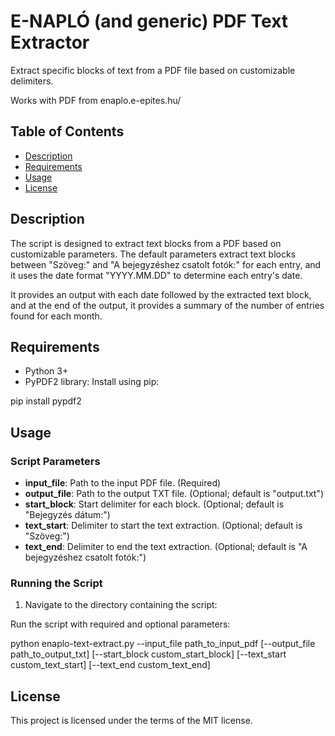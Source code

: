 # E-NAPLÓ (and generic) PDF Text Extractor

Extract specific blocks of text from a PDF file based on customizable delimiters.

Works with PDF from enaplo.e-epites.hu/

## Table of Contents

- [Description](#description)
- [Requirements](#requirements)
- [Usage](#usage)
- [License](#license)

## Description

The script is designed to extract text blocks from a PDF based on customizable parameters. The default parameters extract text blocks between "Szöveg:" and "A bejegyzéshez csatolt fotók:" for each entry, and it uses the date format "YYYY.MM.DD" to determine each entry's date.

It provides an output with each date followed by the extracted text block, and at the end of the output, it provides a summary of the number of entries found for each month.

## Requirements

- Python 3+
- PyPDF2 library: Install using pip:

pip install pypdf2


## Usage

### Script Parameters

- **input_file**: Path to the input PDF file. (Required)
- **output_file**: Path to the output TXT file. (Optional; default is "output.txt")
- **start_block**: Start delimiter for each block. (Optional; default is "Bejegyzés dátum:")
- **text_start**: Delimiter to start the text extraction. (Optional; default is "Szöveg:")
- **text_end**: Delimiter to end the text extraction. (Optional; default is "A bejegyzéshez csatolt fotók:")

### Running the Script

1. Navigate to the directory containing the script:


Run the script with required and optional parameters:

python enaplo-text-extract.py --input_file path_to_input_pdf [--output_file path_to_output_txt] [--start_block custom_start_block] [--text_start custom_text_start] [--text_end custom_text_end]


## License

This project is licensed under the terms of the MIT license.

